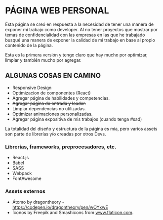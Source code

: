 # PÁGINA WEB PERSONAL

Esta página se creó en respuesta a la necesidad de tener una manera de exponer mi trabajo como developer.
Al no tener proyectos que mostrar por temas de confidencialidad con las empresas en las que he trabajado
busqué una manera de exponer la calidad de mi trabajo en base al propio contenido de la página.

Esta es la primera versión y tengo claro que hay mucho por optimizar, limpiar y también mucho por agregar.

## ALGUNAS COSAS EN CAMINO

- Responsive Design
- Optimizacion de componentes (React)
- Agregar página de habilidades y competencias.
- ~~Agregar página de entrada y loader.~~
- Limpiar dependencias no utilizadas.
- Optimizar animaciones personalizadas.
- Agregar página expositiva de mis trabajos (cuando tenga #sad)

La totalidad del diseño y estructura de la página es mía, pero varios assets son parte de librerías y/o creadas por otros Devs.

### Librerías, frameworks, preprocesadores, etc.

- React.js
- Babel
- SASS
- Webpack
- FontAwesome

### Assets externos

- Átomo by dragontheory - https://codepen.io/dragontheory/pen/wOYxwE
- Íconos by Freepik and Smashicons from www.flaticon.com.
